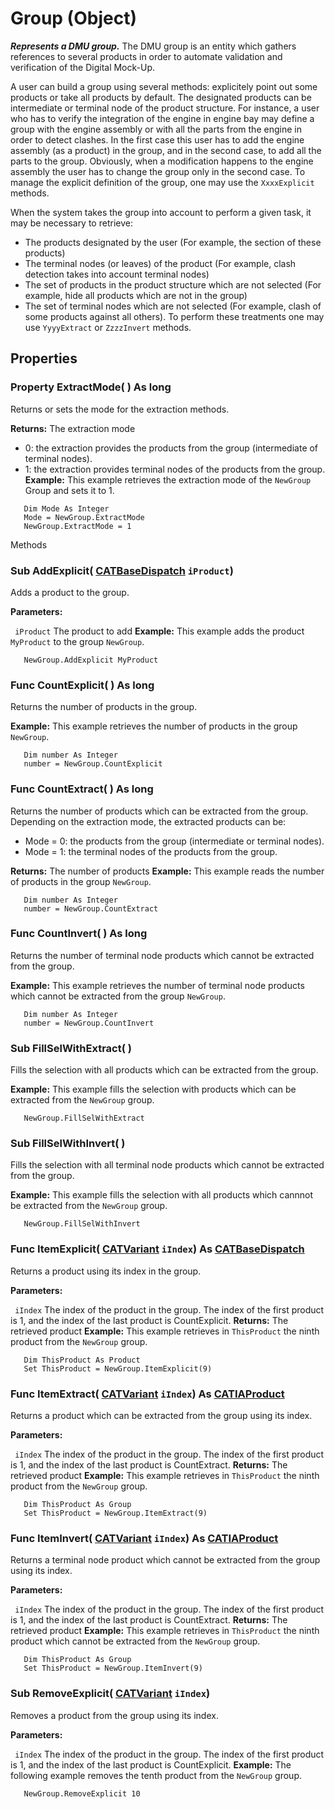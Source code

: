 # Group (Object)

**_Represents a DMU group._**
The DMU group is an entity which gathers references to several products in order to automate validation and verification of the Digital Mock-Up.

A user can build a group using several methods: explicitely point out some products or take all products by default. The designated products can be intermediate or terminal node of the product structure. For instance, a user who has to verify the integration of the engine in engine bay may define a group with the engine assembly or with all the parts from the engine in order to detect clashes. In the first case this user has to add the engine assembly (as a product) in the group, and in the second case, to add all the parts to the group. Obviously, when a modification happens to the engine assembly the user has to change the group only in the second case. To manage the explicit definition of the group, one may use the `XxxxExplicit` methods.

When the system takes the group into account to perform a given task, it may be necessary to retrieve:

  * The products designated by the user (For example, the section of these products)
  * The terminal nodes (or leaves) of the product (For example, clash detection takes into account terminal nodes)
  * The set of products in the product structure which are not selected (For example, hide all products which are not in the group)
  * The set of terminal nodes which are not selected (For example, clash of some products against all others).
To perform these treatments one may use `YyyyExtract` or `ZzzzInvert` methods.

## Properties

### Property **ExtractMode**( ) As long

Returns or sets the mode for the extraction methods.

**Returns:**      The extraction mode

  * 0: the extraction provides the products from the group (intermediate of terminal nodes).
  * 1: the extraction provides terminal nodes of the products from the group.
**Example:**      This example retrieves the extraction mode of the `NewGroup` Group and sets it to 1.

```VBScript
   Dim Mode As Integer
   Mode = NewGroup.ExtractMode
   NewGroup.ExtractMode = 1

```

Methods

### Sub **AddExplicit**( [CATBaseDispatch](../System/interface_CATBaseDispatch_45333.md)  `iProduct`)

Adds a product to the group.

**Parameters:**

` iProduct`      The product to add
**Example:**      This example adds the product `MyProduct` to the group `NewGroup`.

```VBScript
   NewGroup.AddExplicit MyProduct

```

### Func **CountExplicit**( ) As long

Returns the number of products in the group.

**Example:**      This example retrieves the number of products in the group `NewGroup`.

```VBScript
   Dim number As Integer
   number = NewGroup.CountExplicit

```

### Func **CountExtract**( ) As long

Returns the number of products which can be extracted from the group. Depending on the extraction mode, the extracted products can be:

  * Mode = 0: the products from the group (intermediate or terminal nodes).
  * Mode = 1: the terminal nodes of the products from the group.

**Returns:**      The number of products  **Example:**      This example reads the number of products in the group `NewGroup`.

```VBScript
   Dim number As Integer
   number = NewGroup.CountExtract

```

### Func **CountInvert**( ) As long

Returns the number of terminal node products which cannot be extracted from the group.

**Example:**      This example retrieves the number of terminal node products which cannot be extracted from the group `NewGroup`.

```VBScript
   Dim number As Integer
   number = NewGroup.CountInvert

```

### Sub **FillSelWithExtract**( )

Fills the selection with all products which can be extracted from the group.

**Example:**      This example fills the selection with products which can be extracted from the `NewGroup` group.

```VBScript
   NewGroup.FillSelWithExtract

```

### Sub **FillSelWithInvert**( )

Fills the selection with all terminal node products which cannot be extracted from the group.

**Example:**      This example fills the selection with all products which cannnot be extracted from the `NewGroup` group.

```VBScript
   NewGroup.FillSelWithInvert

```

### Func **ItemExplicit**( [CATVariant](../System/typedef_CATVariant_20656.md)  `iIndex`) As [CATBaseDispatch](../System/interface_CATBaseDispatch_45333.md)

Returns a product using its index in the group.

**Parameters:**

` iIndex`      The index of the product in the group. The index of the first product is 1, and the index of the last product is CountExplicit.
**Returns:**      The retrieved product  **Example:**      This example retrieves in `ThisProduct` the ninth product from the `NewGroup` group.

```VBScript
   Dim ThisProduct As Product
   Set ThisProduct = NewGroup.ItemExplicit(9)

```

### Func **ItemExtract**( [CATVariant](../System/typedef_CATVariant_20656.md)  `iIndex`) As [CATIAProduct](../ProductStructureInterfaces/interface_Product_11223.md)

Returns a product which can be extracted from the group using its index.

**Parameters:**

` iIndex`      The index of the product in the group. The index of the first product is 1, and the index of the last product is CountExtract.
**Returns:**      The retrieved product  **Example:**      This example retrieves in `ThisProduct` the ninth product from the `NewGroup` group.

```VBScript
   Dim ThisProduct As Group
   Set ThisProduct = NewGroup.ItemExtract(9)

```

### Func **ItemInvert**( [CATVariant](../System/typedef_CATVariant_20656.md)  `iIndex`) As [CATIAProduct](../ProductStructureInterfaces/interface_Product_11223.md)

Returns a terminal node product which cannot be extracted from the group using its index.

**Parameters:**

` iIndex`      The index of the product in the group. The index of the first product is 1, and the index of the last product is CountExtract.
**Returns:**      The retrieved product  **Example:**      This example retrieves in `ThisProduct` the ninth product which cannot be extracted from the `NewGroup` group.

```VBScript
   Dim ThisProduct As Group
   Set ThisProduct = NewGroup.ItemInvert(9)

```

### Sub **RemoveExplicit**( [CATVariant](../System/typedef_CATVariant_20656.md)  `iIndex`)

Removes a product from the group using its index.

**Parameters:**

` iIndex`      The index of the product in the group. The index of the first product is 1, and the index of the last product is CountExplicit.
**Example:**      The following example removes the tenth product from the `NewGroup` group.

```VBScript
   NewGroup.RemoveExplicit 10

```